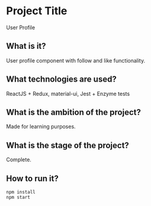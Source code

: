 # Project Title

User Profile

## What is it?

User profile component with follow and like functionality. 

## What technologies are used?

ReactJS + Redux, material-ui, Jest + Enzyme tests

## What is the ambition of the project?

Made for learning purposes.

## What is the stage of the project?

Complete.

## How to run it?

```
npm install
npm start
```


